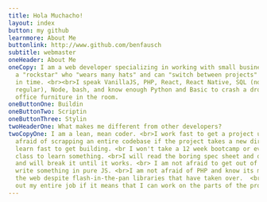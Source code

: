 ```yaml
---
title: Hola Muchacho!
layout: index
button: my github
learnmore: About Me
buttonlink: http://www.github.com/benfausch
subtitle: webmaster
oneHeader: About Me
oneCopy: I am a web developer specializing in working with small businesses who need
  a "rockstar" who "wears many hats" and can "switch between projects" at "any" point
  in time. <br><br>I speak VanillaJS, PHP, React, React Native, SQL (non, light and
  regular), Node, bash, and know enough Python and Basic to crash a drone into any
  office furniture in the room.
oneButtonOne: Buildin
oneButtonTwo: Scriptin
oneButtonThree: Stylin
twoHeaderOne: What makes me different from other developers?
twoCopyOne: I am a lean, mean coder. <br>I work fast to get a project up, and am not
  afraid of scrapping an entire codebase if the project takes a new direction. <br>I
  learn fast to get building. <br I won't take a 12 week bootcamp or even a 12 step
  class to learn something. <br>I will read the boring spec sheet and developer docs,
  and will break it until it works. <br> I am not afraid to get out of a library and
  write something in pure JS. <br>I am not afraid of PHP and know its merit in building
  the web despite flash-in-the-pan libraries that have taken over.  <br>I will script
  out my entire job if it means that I can work on the parts of the project that matter.
---
```


